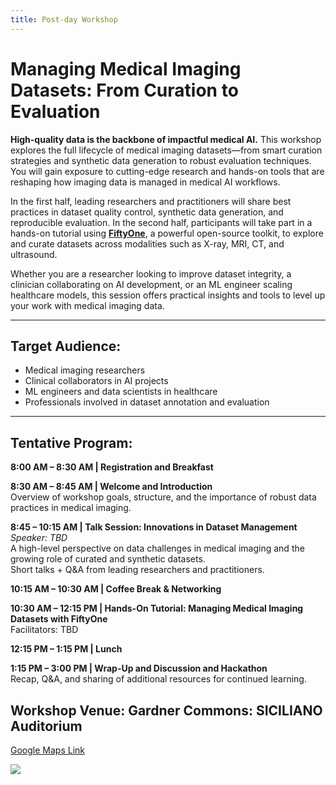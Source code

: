```yaml
---
title: Post-day Workshop
---
```


# Managing Medical Imaging Datasets: From Curation to Evaluation

**High-quality data is the backbone of impactful medical AI.** This workshop explores the full lifecycle of medical imaging datasets—from smart curation strategies and synthetic data generation to robust evaluation techniques. You will gain exposure to cutting-edge research and hands-on tools that are reshaping how imaging data is managed in medical AI workflows.

In the first half, leading researchers and practitioners will share best practices in dataset quality control, synthetic data generation, and reproducible evaluation. In the second half, participants will take part in a hands-on tutorial using [**FiftyOne**](https://github.com/voxel51/fiftyone), a powerful open-source toolkit, to explore and curate datasets across modalities such as X-ray, MRI, CT, and ultrasound.

Whether you are a researcher looking to improve dataset integrity, a clinician collaborating on AI development, or an ML engineer scaling healthcare models, this session offers practical insights and tools to level up your work with medical imaging data.


---

## **Target Audience:**

* Medical imaging researchers
* Clinical collaborators in AI projects
* ML engineers and data scientists in healthcare
* Professionals involved in dataset annotation and evaluation

---

## **Tentative Program:**
**8:00 AM – 8:30 AM | Registration and Breakfast**     

**8:30 AM – 8:45 AM | Welcome and Introduction**     
Overview of workshop goals, structure, and the importance of robust data practices in medical imaging.

**8:45 – 10:15 AM | Talk Session: Innovations in Dataset Management**     
*Speaker: TBD*     
A high-level perspective on data challenges in medical imaging and the growing role of curated and synthetic datasets.    
Short talks + Q&A from leading researchers and practitioners.     

**10:15 AM – 10:30 AM | Coffee Break & Networking**     

**10:30 AM – 12:15 PM | Hands-On Tutorial: Managing Medical Imaging Datasets with FiftyOne**     
Facilitators: TBD

**12:15 PM – 1:15 PM | Lunch**     

**1:15 PM – 3:00 PM | Wrap-Up and Discussion and Hackathon**     
Recap, Q&A, and sharing of additional resources for continued learning.

## **Workshop Venue: Gardner Commons: SICILIANO Auditorium**

[Google Maps Link](https://maps.app.goo.gl/deq5naRhgWQEU8376)

![](/images/venue/WorkshopVenuePath.png)
 


